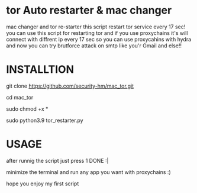# tor Auto restarter & mac changer
mac changer and tor re-starter this script restart tor service every 17 sec!
you can use this script for restarting tor and if you use proxychains it's will connect with diffrent ip every 17 sec so you can use proxycahins with hydra and now you can try brutforce attack on smtp like you'r Gmail and else!!

# INSTALLTION

git clone https://github.com/security-hm/mac_tor.git

cd mac_tor

sudo chmod +x *

sudo python3.9 tor_restarter.py

# USAGE

after runnig the script just press 1 DONE :|

minimize the terminal and run any app you want with proxychains :)

hope you enjoy my first script 
